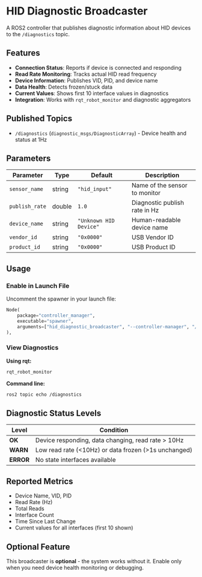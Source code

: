 # HID Diagnostic Broadcaster

A ROS2 controller that publishes diagnostic information about HID devices to the `/diagnostics` topic.

## Features

- **Connection Status**: Reports if device is connected and responding
- **Read Rate Monitoring**: Tracks actual HID read frequency
- **Device Information**: Publishes VID, PID, and device name
- **Data Health**: Detects frozen/stuck data
- **Current Values**: Shows first 10 interface values in diagnostics
- **Integration**: Works with `rqt_robot_monitor` and diagnostic aggregators

## Published Topics

- `/diagnostics` (`diagnostic_msgs/DiagnosticArray`) - Device health and status at 1Hz

## Parameters

| Parameter | Type | Default | Description |
|-----------|------|---------|-------------|
| `sensor_name` | string | `"hid_input"` | Name of the sensor to monitor |
| `publish_rate` | double | `1.0` | Diagnostic publish rate in Hz |
| `device_name` | string | `"Unknown HID Device"` | Human-readable device name |
| `vendor_id` | string | `"0x0000"` | USB Vendor ID |
| `product_id` | string | `"0x0000"` | USB Product ID |

## Usage

### Enable in Launch File

Uncomment the spawner in your launch file:

```python
Node(
    package="controller_manager",
    executable="spawner",
    arguments=["hid_diagnostic_broadcaster", "--controller-manager", "/controller_manager"],
),
```

### View Diagnostics

**Using rqt:**
```bash
rqt_robot_monitor
```

**Command line:**
```bash
ros2 topic echo /diagnostics
```

## Diagnostic Status Levels

| Level | Condition |
|-------|-----------|
| **OK** | Device responding, data changing, read rate > 10Hz |
| **WARN** | Low read rate (<10Hz) or data frozen (>1s unchanged) |
| **ERROR** | No state interfaces available |

## Reported Metrics

- Device Name, VID, PID
- Read Rate (Hz)
- Total Reads
- Interface Count
- Time Since Last Change
- Current values for all interfaces (first 10 shown)

## Optional Feature

This broadcaster is **optional** - the system works without it. Enable only when you need device health monitoring or debugging.
